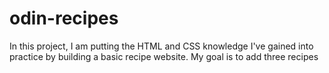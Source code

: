 # odin-recipes
In this project, I am putting the HTML and CSS knowledge I've gained into practice by building a basic recipe website.
My goal is to add three recipes
